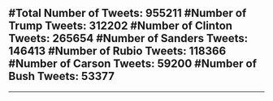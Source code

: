 #Total Number of Tweets: 955211 
#Number of Trump Tweets: 312202
#Number of Clinton Tweets: 265654
#Number of Sanders Tweets: 146413
#Number of Rubio Tweets: 118366
#Number of Carson Tweets: 59200
#Number of Bush Tweets: 53377
---
---

